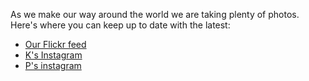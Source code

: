 As we make our way around the world we are taking plenty of photos. Here's where you can keep up to date with the latest:

 * [Our Flickr feed](http://www.flickr.com/photos/vitch/collections/72157633392960182/)
 * [K's Instagram](http://instagram.com/vitch77)
 * [P's instagram](http://instagram.com/prixsantos)